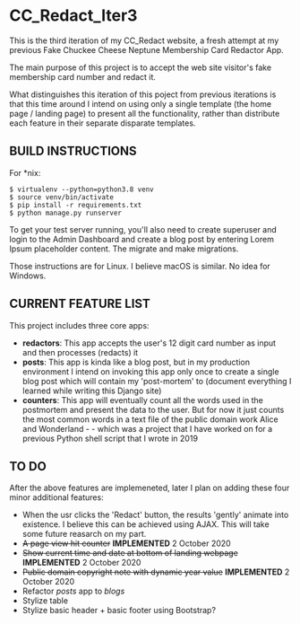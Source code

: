 # CC_Redact_Iter3

This is the third iteration of my CC_Redact website, a fresh attempt at my previous Fake Chuckee Cheese Neptune Membership Card Redactor App. 

The main purpose of this project is to accept the web site visitor's fake membership card number and redact it.

What distinguishes this iteration of this poject from previous iterations is that this time around I intend on using only a single template (the home page / landing page) to present all the functionality, rather than distribute each feature in their separate disparate templates. 

## BUILD INSTRUCTIONS

For *nix:
```
$ virtualenv --python=python3.8 venv
$ source venv/bin/activate
$ pip install -r requirements.txt
$ python manage.py runserver
```
To get your test server running, you'll also need to create superuser and login to the Admin Dashboard and create a blog post by entering Lorem Ipsum placeholder content. The migrate and make migrations.

Those instructions are for Linux. I believe macOS is similar. No idea for Windows.

## CURRENT FEATURE LIST

This project includes three core apps:
* <strong>redactors</strong>: This app accepts the user's 12 digit card number as input and then processes (redacts) it
* <strong>posts</strong>: This app is kinda like a blog post, but in my production environment I intend on invoking this app only once to create a single blog post which will contain my 'post-mortem' to (document everything I learned while writing this Django site)
* <strong>counters</strong>: This app will eventually count all the words used in the postmortem and present the data to the user. But for now it just counts the most common words in a text file of the public domain work Alice and Wonderland - - which was a project that I have worked on for a previous Python shell script that I wrote in 2019
## TO DO
After the above features are implemeneted, later I plan on adding these four minor additional features:
* When the usr clicks the 'Redact' button, the results 'gently' animate into existence.  I believe this can be achieved using AJAX. This will take some future reasarch on my part.
* ~~A page view hit counter~~ **IMPLEMENTED** 2 October 2020
* ~~Show current time and date at bottom of landing webpage~~ **IMPLEMENTED** 2 October 2020
* ~~Public domain copyright note with dynamic year value~~ **IMPLEMENTED** 2 October 2020
* Refactor *posts* app to *blogs*
* Stylize table
* Stylize basic header + basic footer using Bootstrap?
